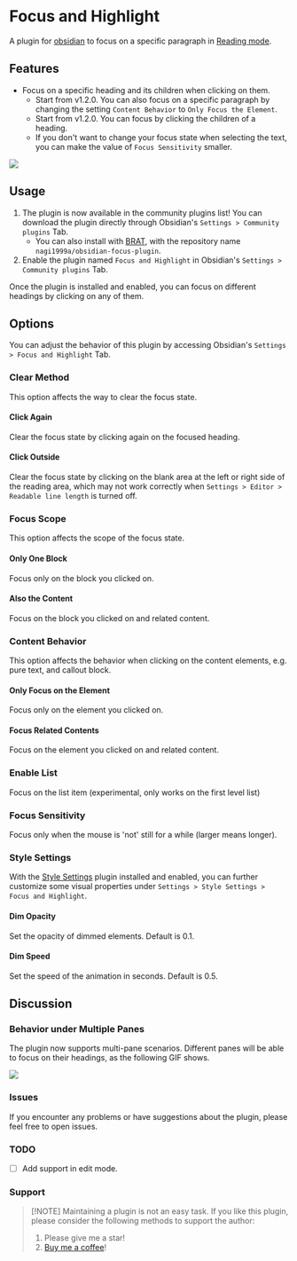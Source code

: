 # Focus and Highlight
A plugin for [obsidian](https://obsidian.md/) to focus on a specific paragraph in [Reading mode](https://help.obsidian.md/How+to/Read+and+edit+modes).

## Features
- Focus on a specific heading and its children when clicking on them.
    - Start from v1.2.0. You can also focus on a specific paragraph by changing the setting `Content Behavior` to `Only Focus the Element`.
    - Start from v1.2.0. You can focus by clicking the children of a heading.
	- If you don't want to change your focus state when selecting the text, you can make the value of `Focus Sensitivity` smaller.

![](demo.gif)

## Usage
1. The plugin is now available in the community plugins list! You can download the plugin directly through Obsidian's `Settings > Community plugins` Tab.
    - You can also install with [BRAT](https://github.com/TfTHacker/obsidian42-brat), with the repository name `nagi1999a/obsidian-focus-plugin`.
2. Enable the plugin named `Focus and Highlight` in Obsidian's `Settings > Community plugins` Tab.

Once the plugin is installed and enabled, you can focus on different headings by clicking on any of them.

## Options
You can adjust the behavior of this plugin by accessing Obsidian's `Settings > Focus and Highlight` Tab.

### Clear Method
This option affects the way to clear the focus state.

#### Click Again
Clear the focus state by clicking again on the focused heading.

#### Click Outside
Clear the focus state by clicking on the blank area at the left or right side of the reading area, which may not work correctly when `Settings > Editor > Readable line length` is turned off.

### Focus Scope
This option affects the scope of the focus state.

#### Only One Block
Focus only on the block you clicked on.

#### Also the Content
Focus on the block you clicked on and related content.

### Content Behavior
This option affects the behavior when clicking on the content elements, e.g. pure text, and callout block.

#### Only Focus on the Element
Focus only on the element you clicked on.

#### Focus Related Contents
Focus on the element you clicked on and related content.

### Enable List
Focus on the list item (experimental, only works on the first level list)

### Focus Sensitivity
Focus only when the mouse is 'not' still for a while (larger means longer).

### Style Settings
With the [Style Settings](https://github.com/mgmeyers/obsidian-style-settings) plugin installed and enabled, you can further customize some visual properties under `Settings > Style Settings > Focus and Highlight`.

#### Dim Opacity
Set the opacity of dimmed elements. Default is 0.1.

#### Dim Speed
Set the speed of the animation in seconds. Default is 0.5.

## Discussion

### Behavior under Multiple Panes
The plugin now supports multi-pane scenarios. Different panes will be able to focus on their headings, as the following GIF shows.

![](multi_pane.gif)

### Issues
If you encounter any problems or have suggestions about the plugin, please feel free to open issues.

### TODO
- [ ] Add support in edit mode.
### Support
> [!NOTE] Maintaining a plugin is not an easy task.
> If you like this plugin, please consider the following methods to support the author:
> 1. Please give me a star!
> 2. [Buy me a coffee](https://www.buymeacoffee.com/nagi1999a)!